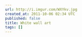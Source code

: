 ```yaml
---
url: http://i.imgur.com/WXYkv.jpg
created_at: 2011-10-06 02:34 UTC
published: false
title: White wall art
tags: []
---
```



